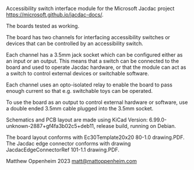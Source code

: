 Accessibility switch interface module for the Microsoft Jacdac project https://microsoft.github.io/jacdac-docs/.

The boards tested as working.

The board has two channels for interfacing accessibility switches or devices that can be controlled by an accessibility switch.

Each channel has a 3.5mm jack socket which can be configured either as an input or an output. This means that a switch can be connected to the board and used to operate Jacdac hardware, or that the module can act as a switch to control external devices or switchable software.

Each channel uses an opto-isolated relay to enable the board to pass enough current so that e.g. switchable toys can be operated.

To use the board as an output to control external hardware or software, use a double ended 3.5mm cable plugged into the 3.5mm socket.

Schematics and PCB layout are made using KiCad Version: 6.99.0-unknown-2887+gf4fa3b02c5+deb11, release build, running on Debian.

The board layout conforms with Ec30Template20x20 80-1.0 drawing.PDF. The Jacdac edge connector conforms with drawing JacdacEdgeConnectorRef 101-1.1 drawing.PDF.

Matthew Oppenheim 2023
matt@mattoppenheim.com
